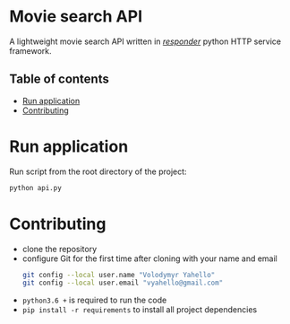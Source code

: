 # Movie search API
A lightweight movie search API written in [_responder_](http://python-responder.org/en/latest/) python HTTP service framework.

## Table of contents
- [Run application](#run-application)
- [Contributing](#contributing)

# Run application
Run script from the root directory of the project:
```bash
python api.py
```

# Contributing
- clone the repository
- configure Git for the first time after cloning with your name and email
  ```bash
  git config --local user.name "Volodymyr Yahello"
  git config --local user.email "vyahello@gmail.com"
  ```
- `python3.6 +` is required to run the code
- `pip install -r requirements` to install all project dependencies
